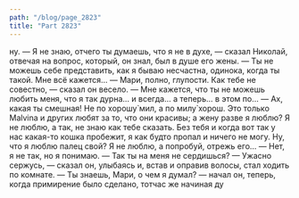 ```yaml
---
path: "/blog/page_2823"
title: "Part 2823"
---
```


ну.
— Я не знаю, отчего ты думаешь, что я не в духе, — сказал Николай, отвечая на вопрос, который, он знал, был в душе его жены.
— Ты не можешь себе представить, как я бываю несчастна, одинока, когда ты такой. Мне всё кажется...
— Мари, полно, глупости. Как тебе не совестно, — сказал он весело.
— Мне кажется, что ты не можешь любить меня, что я так дурна... и всегда... а теперь... в этом по...
— Ах, какая ты смешная! Не по хорошу̀ мил, а по милу̀ хорош. Это только Malvina и других любят за то, что они красивы; а жену разве я люблю? Я не люблю, а так, не знаю как тебе сказать. Без тебя и когда вот так у нас какая-то кошка пробежит, я как будто пропал и ничего не могу. Ну, что я люблю палец свой? Я не люблю, а попробуй, отрежь его...
— Нет, я не так, но я понимаю. — Так ты на меня не сердишься?
— Ужасно сержусь, — сказал он, улыбаясь и, встав и оправив волосы, стал ходить по комнате.
— Ты знаешь, Мари, о чем я думал? — начал он, теперь, когда примирение было сделано, тотчас же начиная ду
